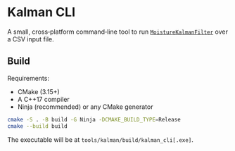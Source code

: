# Kalman CLI

A small, cross‑platform command‑line tool to run [`MoistureKalmanFilter`](../../components/utils/utils/scheduling/MoistureKalmanFilter.hpp) over a CSV input file.

## Build

Requirements:

- CMake (3.15+)
- A C++17 compiler
- Ninja (recommended) or any CMake generator

```bash
cmake -S . -B build -G Ninja -DCMAKE_BUILD_TYPE=Release
cmake --build build
```

The executable will be at `tools/kalman/build/kalman_cli[.exe]`.
